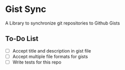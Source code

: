 # Gist Sync

A Library to synchronize git repositories to Github Gists

## To-Do List

- [ ] Accept title and description in gist file
- [ ] Accept multiple file formats for gists
- [ ] Write tests for this repo